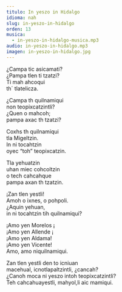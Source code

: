 ```yaml
---
titulo: In yeszo in Hidalgo
idioma: nah
slug: in-yeszo-in-hidalgo
orden: 13
musica: 
  - in-yeszo-in-hidalgo-musica.mp3
audio: in-yeszo-in-hidalgo.mp3
imagen: in-yeszo-in-hidalgo.jpg
---
```


¿Campa tic asicamati?<br>
¿Pampa tlen ti tzatzi?<br>
Ti mah ahcoqui <br>
th´ tlatelicza.<br>

¿Campa th quilnamiqui <br>
non teopixcatzintli?<br>
¿Quen o mahcoh;<br>
pampa axac th tzatzi?<br>

Coxhs th quilnamiqui <br>
tla Migeltzin.<br>
In ni tocahtzin<br>
oyec “toh” teopixcatzin.<br>

Tla yehuatzin<br>
uhan miec cohcoltzin<br>
o tech cahcahque<br>
pampa axan th tzatzin.<br>

¡Zan tlen yestli!<br>
Amoh o ixnes, o pohpoli. <br>
¿Aquin yehuan,<br>
in ni tocahtzin tih quilnamiqui?<br>

¡Amo yen Morelos ¡<br>
¡Amo yen Allende ¡<br>
¡Amo yen Aldama!<br>
¡Amo yen Vicente! <br>
Amo, amo niquilnamiqui.<br>

Zan tlen yestli den to icniuan<br>
macehual, icnotlapaltzintli, ¿cancah?<br>
¿Canoh moca ni yeszo intoh teopixcatzintli?<br>
Teh cahcahuayestli, mahyol,li aic mamiqui.<br>
